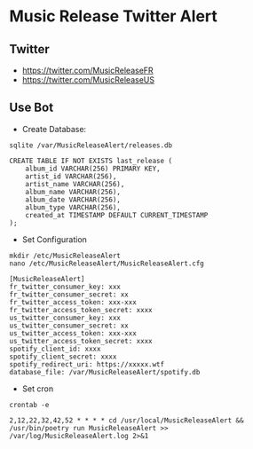 # Music Release Twitter Alert

## Twitter

- https://twitter.com/MusicReleaseFR
- https://twitter.com/MusicReleaseUS

## Use Bot

- Create Database:

```
sqlite /var/MusicReleaseAlert/releases.db
```

```
CREATE TABLE IF NOT EXISTS last_release (
    album_id VARCHAR(256) PRIMARY KEY,
    artist_id VARCHAR(256),
    artist_name VARCHAR(256),
    album_name VARCHAR(256),
    album_date VARCHAR(256),
    album_type VARCHAR(256),
    created_at TIMESTAMP DEFAULT CURRENT_TIMESTAMP
);
```


- Set Configuration

```
mkdir /etc/MusicReleaseAlert
nano /etc/MusicReleaseAlert/MusicReleaseAlert.cfg
```

```
[MusicReleaseAlert]
fr_twitter_consumer_key: xxx
fr_twitter_consumer_secret: xx
fr_twitter_access_token: xxx-xxx
fr_twitter_access_token_secret: xxxx
us_twitter_consumer_key: xxx
us_twitter_consumer_secret: xx
us_twitter_access_token: xxx-xxx
us_twitter_access_token_secret: xxxx
spotify_client_id: xxxx
spotify_client_secret: xxxx
spotify_redirect_uri: https://xxxxx.wtf
database_file: /var/MusicReleaseAlert/spotify.db
```

- Set cron

```
crontab -e
```

```
2,12,22,32,42,52 * * * * cd /usr/local/MusicReleaseAlert && /usr/bin/poetry run MusicReleaseAlert >> /var/log/MusicReleaseAlert.log 2>&1
```
